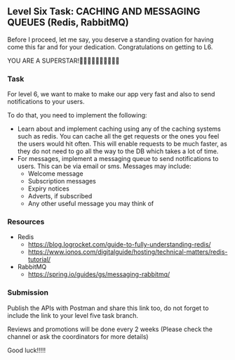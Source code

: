 ## Level Six Task: CACHING AND MESSAGING QUEUES (Redis, RabbitMQ)

Before I proceed, let me say, you deserve a standing ovation for having come this far and for your dedication. 
Congratulations on getting to L6.

YOU ARE A SUPERSTAR!💃🏽💃🏽💃🏽💃🏽💃🏽

### Task

For level 6, we want to make to make our app very fast and also to send notifications to your users.

To do that, you need to implement the following:
- Learn about and implement caching using any of the caching systems such as redis. You can cache all the get requests or the ones you feel the users would hit often. This will enable requests to be much faster, as they do not need to go all the way to the DB which takes a lot of time.
- For messages, implement a messaging queue to send notifications to users. This can be via email or sms. Messages may include:
  - Welcome message
  - Subscription messages
  - Expiry notices
  - Adverts, if subscribed 
  - Any other useful message you may think of 

### Resources
- Redis
  - https://blog.logrocket.com/guide-to-fully-understanding-redis/
  - https://www.ionos.com/digitalguide/hosting/technical-matters/redis-tutorial/
- RabbitMQ
  - https://spring.io/guides/gs/messaging-rabbitmq/

### Submission
Publish the APIs with Postman and share this link too, do not forget to include the link to your level five task branch.

Reviews and promotions will be done every 2 weeks (Please check the channel or ask the coordinators for more details)

Good luck!!!!!
